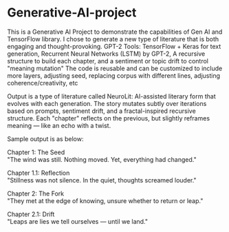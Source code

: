 # Generative-AI-project
This is a Generative AI Project to demonstrate the capabilities of Gen AI and TensorFlow library. I chose to generate a new type of literature that is both engaging and thought-provoking.
GPT-2
Tools: TensorFlow + Keras for text generation, Recurrent Neural Networks (LSTM) by GPT-2, A recursive structure to build each chapter, and a sentiment or topic drift to control "meaning mutation"
The code is reusable and can be customized to include more layers, adjusting seed, replacing corpus with different lines, adjusting coherence/creativity, etc

Output is a type of literature called NeuroLit: AI-assisted literary form that evolves with each generation. The story mutates subtly over iterations based on prompts, sentiment drift, and a fractal-inspired recursive structure. Each "chapter" reflects on the previous, but slightly reframes meaning — like an echo with a twist.

Sample output is as below:

Chapter 1: The Seed  
"The wind was still. Nothing moved. Yet, everything had changed."

Chapter 1.1: Reflection  
"Stillness was not silence. In the quiet, thoughts screamed louder."

Chapter 2: The Fork  
"They met at the edge of knowing, unsure whether to return or leap."

Chapter 2.1: Drift  
"Leaps are lies we tell ourselves — until we land."
